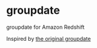 # groupdate
groupdate for Amazon Redshift

Inspired by [the original groupdate](http://ankane.github.io/groupdate.sql/)
